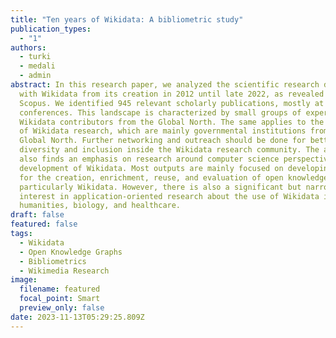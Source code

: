 ```yaml
---
title: "Ten years of Wikidata: A bibliometric study"
publication_types:
  - "1"
authors:
  - turki
  - medali
  - admin
abstract: In this research paper, we analyzed the scientific research dealing
  with Wikidata from its creation in 2012 until late 2022, as revealed by
  Scopus. We identified 945 relevant scholarly publications, mostly at
  conferences. This landscape is characterized by small groups of experts and
  Wikidata contributors from the Global North. The same applies to the funders
  of Wikidata research, which are mainly governmental institutions from the
  Global North. Further networking and outreach should be done for better
  diversity and inclusion inside the Wikidata research community. The analysis
  also finds an emphasis on research around computer science perspectives on the
  development of Wikidata. Most outputs are mainly focused on developing methods
  for the creation, enrichment, reuse, and evaluation of open knowledge graphs,
  particularly Wikidata. However, there is also a significant but narrower
  interest in application-oriented research about the use of Wikidata in digital
  humanities, biology, and healthcare.
draft: false
featured: false
tags:
  - Wikidata
  - Open Knowledge Graphs
  - Bibliometrics
  - Wikimedia Research
image:
  filename: featured
  focal_point: Smart
  preview_only: false
date: 2023-11-13T05:29:25.809Z
---
```

